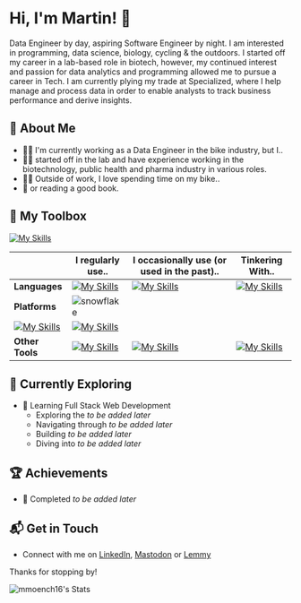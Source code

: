 # Hi, I'm Martin! 👋

Data Engineer by day, aspiring Software Engineer by night. I am interested in programming, data science, biology, cycling & the outdoors. I started off my career in a lab-based role in biotech, however, my continued interest and passion for data analytics and programming allowed me to pursue a career in Tech. I am currently plying my trade at Specialized, where I help manage and process data in order to enable analysts to track business performance and derive insights.  

## 🧍 About Me

- 👨‍💻 I'm currently working as a Data Engineer in the bike industry, but I..
- 👨‍🔬 started off in the lab and have experience working in the biotechnology, public health and pharma industry in various roles. 
- 🚴‍♂️ Outside of work, I love spending time on my bike..
- 📖 or reading a good book.

## 🧰 My Toolbox
[![My Skills](https://skillicons.dev/icons?i=r,python,mysql,java,php,html,css,js,md)](https://github.com/mmoench16)

|  | I regularly use.. | I occasionally use (or used in the past).. | Tinkering With.. |
| ------ | ------ | ------ | ------ |
| **Languages**  | [![My Skills](https://skillicons.dev/icons?i=r,python,mysql&perline=3)](https://github.com/mmoench16)    | [![My Skills](https://skillicons.dev/icons?i=html,css,js,php,java&perline=3)](https://github.com/mmoench16) | [![My Skills](https://skillicons.dev/icons?i=processing&perline=3)](https://github.com/mmoench16) |
| **Platforms**   | ![snowflake](https://github.com/user-attachments/assets/8b604e7d-385e-4290-91fc-d2a9c47eecfc?autoSizes=true)
 | [![My Skills](https://skillicons.dev/icons?i=aws&perline=3)](https://github.com/mmoench16) | [![My Skills](https://skillicons.dev/icons?i=azure&perline=3)](https://github.com/mmoench16) |
| **Other Tools**   | [![My Skills](https://skillicons.dev/icons?i=vscode,jira&perline=3)](https://github.com/mmoench16)   | [![My Skills](https://skillicons.dev/icons?i=r,python,mysql&perline=3)](https://github.com/mmoench16) | [![My Skills](https://skillicons.dev/icons?i=r,python,mysql&perline=3)](https://github.com/mmoench16) |

## 🌱 Currently Exploring

- 🚀 Learning Full Stack Web Development
  - Exploring the _to be added later_
  - Navigating through _to be added later_
  - Building _to be added later_
  - Diving into _to be added later_

 ## 🏆 Achievements

- 🌟 Completed _to be added later_


## 📬 Get in Touch

- Connect with me on [LinkedIn](https://www.linkedin.com/in/martin-moench-04472286/), [Mastodon](https://mastodon.social/@JohnnyZeeGerman) or [Lemmy](https://lemmy.world/u/JohnnyZeeGerman)

Thanks for stopping by!

![mmoench16's Stats](https://github-readme-stats.vercel.app/api?username=mmoench16&theme=vue-dark&show_icons=true&hide_border=true&count_private=true)

<!--
**mmoench16/mmoench16** is a ✨ _special_ ✨ repository because its `README.md` (this file) appears on your GitHub profile.

Here are some ideas to get you started:

- 🔭 I’m currently working on ...
- 🌱 I’m currently learning ...
- 👯 I’m looking to collaborate on ...
- 🤔 I’m looking for help with ...
- 💬 Ask me about ...
- 📫 How to reach me: ...
- 😄 Pronouns: ...
- ⚡ Fun fact: ...
-->
